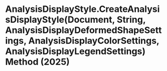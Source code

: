 # AnalysisDisplayStyle.CreateAnalysisDisplayStyle(Document, String, AnalysisDisplayDeformedShapeSettings, AnalysisDisplayColorSettings, AnalysisDisplayLegendSettings) Method (2025)

﻿